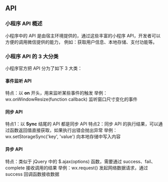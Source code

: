 ## API

### 小程序 API 概述

小程序中的 API 是由宿主环境提供的，通过这些丰富的小程序 API，开发者可以方便的调用微信提供的能力，
例如：获取用户信息、本地存储、支付功能等。  

### 小程序 API 的 3 大分类

小程序官方把 API 分为了如下 3 大类：

#### 事件监听 API

 特点：以 **on** 开头，用来监听某些事件的触发
 举例：wx.onWindowResize(function callback) 监听窗口尺寸变化的事件

####  同步 API

 特点1：以 **Sync** 结尾的 API 都是同步 API
 特点2：同步 API 的执行结果，可以通过函数返回值直接获取，如果执行出错会抛出异常
 举例：wx.setStorageSync('key', 'value') 向本地存储中写入内容

#### 异步 API

 特点：类似于 jQuery 中的 $.ajax(options) 函数，需要通过 success、fail、complete 接收调用的结果
 举例：wx.request() 发起网络数据请求，通过 success 回调函数接收数据  
